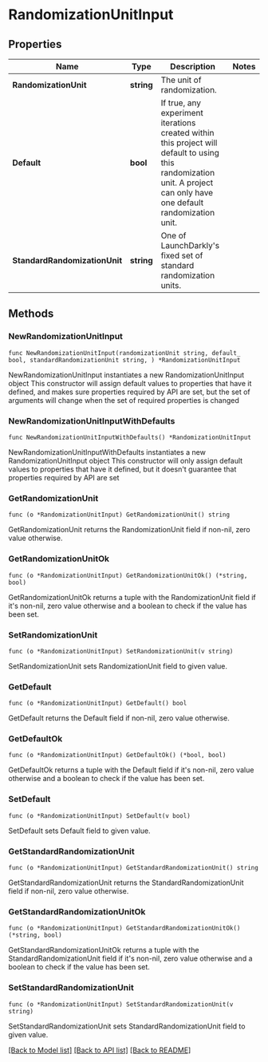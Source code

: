# RandomizationUnitInput

## Properties

Name | Type | Description | Notes
------------ | ------------- | ------------- | -------------
**RandomizationUnit** | **string** | The unit of randomization. | 
**Default** | **bool** | If true, any experiment iterations created within this project will default to using this randomization unit. A project can only have one default randomization unit. | 
**StandardRandomizationUnit** | **string** | One of LaunchDarkly&#39;s fixed set of standard randomization units. | 

## Methods

### NewRandomizationUnitInput

`func NewRandomizationUnitInput(randomizationUnit string, default_ bool, standardRandomizationUnit string, ) *RandomizationUnitInput`

NewRandomizationUnitInput instantiates a new RandomizationUnitInput object
This constructor will assign default values to properties that have it defined,
and makes sure properties required by API are set, but the set of arguments
will change when the set of required properties is changed

### NewRandomizationUnitInputWithDefaults

`func NewRandomizationUnitInputWithDefaults() *RandomizationUnitInput`

NewRandomizationUnitInputWithDefaults instantiates a new RandomizationUnitInput object
This constructor will only assign default values to properties that have it defined,
but it doesn't guarantee that properties required by API are set

### GetRandomizationUnit

`func (o *RandomizationUnitInput) GetRandomizationUnit() string`

GetRandomizationUnit returns the RandomizationUnit field if non-nil, zero value otherwise.

### GetRandomizationUnitOk

`func (o *RandomizationUnitInput) GetRandomizationUnitOk() (*string, bool)`

GetRandomizationUnitOk returns a tuple with the RandomizationUnit field if it's non-nil, zero value otherwise
and a boolean to check if the value has been set.

### SetRandomizationUnit

`func (o *RandomizationUnitInput) SetRandomizationUnit(v string)`

SetRandomizationUnit sets RandomizationUnit field to given value.


### GetDefault

`func (o *RandomizationUnitInput) GetDefault() bool`

GetDefault returns the Default field if non-nil, zero value otherwise.

### GetDefaultOk

`func (o *RandomizationUnitInput) GetDefaultOk() (*bool, bool)`

GetDefaultOk returns a tuple with the Default field if it's non-nil, zero value otherwise
and a boolean to check if the value has been set.

### SetDefault

`func (o *RandomizationUnitInput) SetDefault(v bool)`

SetDefault sets Default field to given value.


### GetStandardRandomizationUnit

`func (o *RandomizationUnitInput) GetStandardRandomizationUnit() string`

GetStandardRandomizationUnit returns the StandardRandomizationUnit field if non-nil, zero value otherwise.

### GetStandardRandomizationUnitOk

`func (o *RandomizationUnitInput) GetStandardRandomizationUnitOk() (*string, bool)`

GetStandardRandomizationUnitOk returns a tuple with the StandardRandomizationUnit field if it's non-nil, zero value otherwise
and a boolean to check if the value has been set.

### SetStandardRandomizationUnit

`func (o *RandomizationUnitInput) SetStandardRandomizationUnit(v string)`

SetStandardRandomizationUnit sets StandardRandomizationUnit field to given value.



[[Back to Model list]](../README.md#documentation-for-models) [[Back to API list]](../README.md#documentation-for-api-endpoints) [[Back to README]](../README.md)


